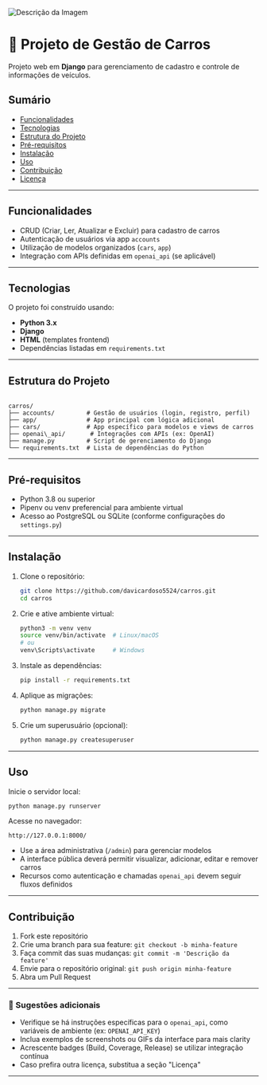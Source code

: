 ![Descrição da Imagem](https://i.imgur.com/Cc8NgXS.png)

# 🚗 Projeto de Gestão de Carros

Projeto web em **Django** para gerenciamento de cadastro e controle de informações de veículos.

## Sumário

- [Funcionalidades](#funcionalidades)  
- [Tecnologias](#tecnologias)  
- [Estrutura do Projeto](#estrutura-do-projeto)  
- [Pré-requisitos](#pré-requisitos)  
- [Instalação](#instalação)  
- [Uso](#uso)  
- [Contribuição](#contribuição)  
- [Licença](#licença)

---

## Funcionalidades

- CRUD (Criar, Ler, Atualizar e Excluir) para cadastro de carros  
- Autenticação de usuários via app `accounts`  
- Utilização de modelos organizados (`cars`, `app`)  
- Integração com APIs definidas em `openai_api` (se aplicável)

---

## Tecnologias

O projeto foi construído usando:

- **Python 3.x**  
- **Django**  
- **HTML** (templates frontend)  
- Dependências listadas em `requirements.txt`

---

## Estrutura do Projeto

```

carros/
├── accounts/         # Gestão de usuários (login, registro, perfil)
├── app/              # App principal com lógica adicional
├── cars/             # App específico para modelos e views de carros
├── openai\_api/       # Integrações com APIs (ex: OpenAI)
├── manage.py         # Script de gerenciamento do Django
└── requirements.txt  # Lista de dependências do Python

````

---

## Pré-requisitos

- Python 3.8 ou superior  
- Pipenv ou venv preferencial para ambiente virtual  
- Acesso ao PostgreSQL ou SQLite (conforme configurações do `settings.py`)

---

## Instalação

1. Clone o repositório:

   ```bash
   git clone https://github.com/davicardoso5524/carros.git
   cd carros

2. Crie e ative ambiente virtual:

   ```bash
   python3 -m venv venv
   source venv/bin/activate  # Linux/macOS
   # ou
   venv\Scripts\activate     # Windows
   ```

3. Instale as dependências:

   ```bash
   pip install -r requirements.txt
   ```

4. Aplique as migrações:

   ```bash
   python manage.py migrate
   ```

5. Crie um superusuário (opcional):

   ```bash
   python manage.py createsuperuser
   ```

---

## Uso

Inicie o servidor local:

```bash
python manage.py runserver
```

Acesse no navegador:

```
http://127.0.0.1:8000/
```

* Use a área administrativa (`/admin`) para gerenciar modelos
* A interface pública deverá permitir visualizar, adicionar, editar e remover carros
* Recursos como autenticação e chamadas `openai_api` devem seguir fluxos definidos

---

## Contribuição

1. Fork este repositório
2. Crie uma branch para sua feature: `git checkout -b minha-feature`
3. Faça commit das suas mudanças: `git commit -m 'Descrição da feature'`
4. Envie para o repositório original: `git push origin minha-feature`
5. Abra um Pull Request

---

### 🧩 Sugestões adicionais

- Verifique se há instruções específicas para o `openai_api`, como variáveis de ambiente (ex: `OPENAI_API_KEY`)  
- Inclua exemplos de screenshots ou GIFs da interface para mais clarity  
- Acrescente badges (Build, Coverage, Release) se utilizar integração contínua  
- Caso prefira outra licença, substitua a seção "Licença"

---
